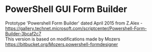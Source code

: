 # PowerShell GUI Form Builder 
Prototype 'Powershell Form Builder' dated April 2015 from Z.Alex -
<https://gallery.technet.microsoft.com/scriptcenter/Powershell-Form-Builder-3bcaf2c7>  
This version is based on modifications made by Mozers <https://bitbucket.org/Mozers.powershell-formdesigner>